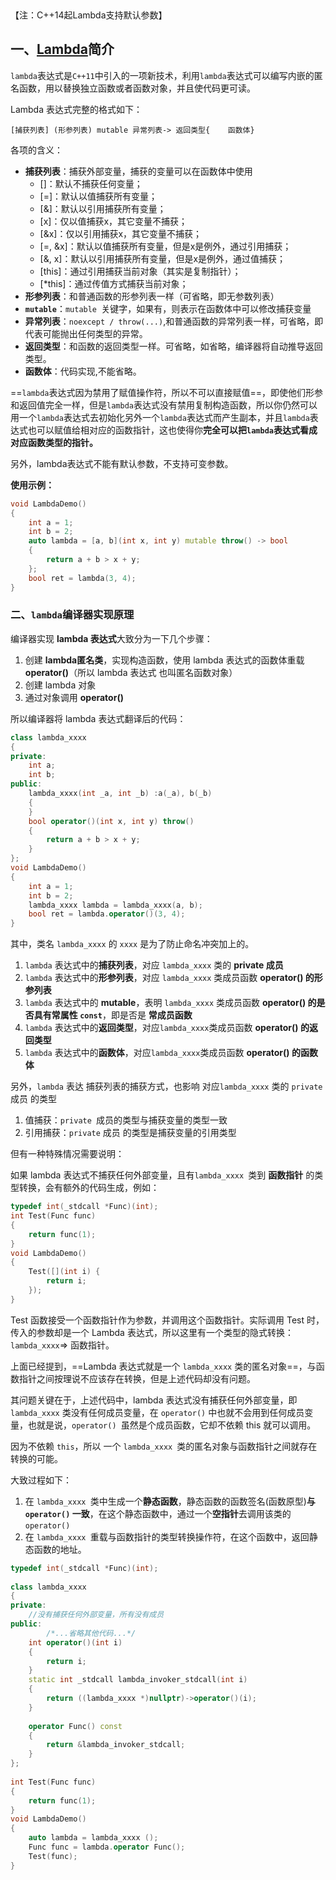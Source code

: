 ​	 

【注：C++14起Lambda支持默认参数】

一、[Lambda](https://so.csdn.net/so/search?q=Lambda&spm=1001.2101.3001.7020)简介
----------------------------------------------------------------------------

`lambda`表达式是`C++11`中引入的一项新技术，利用`lambda`表达式可以编写内嵌的匿名函数，用以替换独立函数或者函数对象，并且使代码更可读。

Lambda 表达式完整的格式如下：

    [捕获列表] (形参列表) mutable 异常列表-> 返回类型{    函数体}

各项的含义：

*   **捕获列表**：捕获外部变量，捕获的变量可以在函数体中使用
    *   \[\]：默认不捕获任何变量；
    *   \[=\]：默认以值捕获所有变量；
    *   \[&\]：默认以引用捕获所有变量；
    *   \[x\]：仅以值捕获x，其它变量不捕获；
    *   \[&x\]：仅以引用捕获x，其它变量不捕获；
    *   \[=, &x\]：默认以值捕获所有变量，但是x是例外，通过引用捕获；
    *   \[&, x\]：默认以引用捕获所有变量，但是x是例外，通过值捕获；
    *   \[this\]：通过引用捕获当前对象（其实是复制指针）；
    *   \[\*this\]：通过传值方式捕获当前对象；
*   **形参列表**：和普通函数的形参列表一样（可省略，即无参数列表）
*   **`mutable`**：`mutable `关键字，如果有，则表示在函数体中可以修改捕获变量
*   **异常列表**：`noexcept / throw(...)`,和普通函数的异常列表一样，可省略，即代表可能抛出任何类型的异常。
*   **返回类型**：和函数的返回类型一样。可省略，如省略，编译器将自动推导返回类型。
*   **函数体**：代码实现,不能省略。

==`lambda`表达式因为禁用了赋值操作符，所以不可以直接赋值==，即使他们形参和返回值完全一样，但是`lambda`表达式没有禁用复制构造函数，所以你仍然可以用一个`lambda`表达式去初始化另外一个`lambda`表达式而产生副本，并且`lambda`表达式也可以赋值给相对应的函数指针，这也使得你**完全可以把`lambda`表达式看成对应函数类型的指针。**

另外，lambda表达式不能有默认参数，不支持可变参数。

**使用示例：**

```C++
void LambdaDemo()
{
    int a = 1;
    int b = 2;
    auto lambda = [a, b](int x, int y) mutable throw() -> bool
    {
        return a + b > x + y;
    };
    bool ret = lambda(3, 4);
}
```

### 二、`lambda`编译器实现原理

编译器实现 **lambda 表达式**大致分为一下几个步骤：

1.  创建 **lambda匿名类**，实现构造函数，使用 lambda 表达式的函数体重载 **operator()**（所以 lambda 表达式 也叫匿名函数对象）
2.  创建 lambda 对象
3.  通过对象调用 **operator()**

所以编译器将 lambda 表达式翻译后的代码：

```C++
class lambda_xxxx
{
private:
    int a;
    int b;
public:
    lambda_xxxx(int _a, int _b) :a(_a), b(_b)
    {
    }
    bool operator()(int x, int y) throw()
    {
        return a + b > x + y;
    }
};
void LambdaDemo()
{
    int a = 1;
    int b = 2;
    lambda_xxxx lambda = lambda_xxxx(a, b);
    bool ret = lambda.operator()(3, 4);
}
```

其中，类名 `lambda_xxxx` 的 `xxxx` 是为了防止命名冲突加上的。

1.  `lambda` 表达式中的**捕获列表**，对应 `lambda_xxxx` 类的 **private 成员**
2.  `lambda`  表达式中的**形参列表**，对应 `lambda_xxxx` 类成员函数 **operator() 的形参列表**
3.  `lambda`  表达式中的 **mutable**，表明 `lambda_xxxx` 类成员函数 **operator() 的是否具有常属性 `const`**，即是否是 **常成员函数**
4.  `lambda`  表达式中的**返回类型**，对应`lambda_xxxx`类成员函数 **operator() 的返回类型**
5.  `lambda`  表达式中的**函数体**，对应`lambda_xxxx`类成员函数 **operator() 的函数体**

另外，`lambda` 表达 捕获列表的捕获方式，也影响 对应`lambda_xxxx` 类的 `private` 成员 的类型

1.  值捕获：`private `成员的类型与捕获变量的类型一致
2.  引用捕获：`private` 成员 的类型是捕获变量的引用类型

但有一种特殊情况需要说明：

如果 lambda 表达式不捕获任何外部变量，且有`lambda_xxxx `类到 **函数指针** 的类型转换，会有额外的代码生成，例如：

```C++
typedef int(_stdcall *Func)(int);
int Test(Func func)
{
	return func(1);
}
void LambdaDemo()
{
	Test([](int i) {
		return i;
	});
}
```

Test 函数接受一个函数指针作为参数，并调用这个函数指针。实际调用 Test 时，传入的参数却是一个 Lambda 表达式，所以这里有一个类型的隐式转换：`lambda_xxxx`=> 函数指针。

上面已经提到，==Lambda 表达式就是一个 `lambda_xxxx` 类的匿名对象==，与函数指针之间按理说不应该存在转换，但是上述代码却没有问题。

其问题关键在于，上述代码中，lambda 表达式没有捕获任何外部变量，即 `lambda_xxxx` 类没有任何成员变量，在 `operator()` 中也就不会用到任何成员变量，也就是说，`operator() `虽然是个成员函数，它却不依赖 this 就可以调用。

因为不依赖 `this`，所以 一个 `lambda_xxxx `类的匿名对象与函数指针之间就存在转换的可能。

大致过程如下：

1.  在 `lambda_xxxx `类中生成一个**静态函数**，静态函数的函数签名(函数原型)**与 `operator()` 一致**，在这个静态函数中，通过一个**空指针**去调用该类的 `operator()`
2.  在 `lambda_xxxx `重载与函数指针的类型转换操作符，在这个函数中，返回静态函数的地址。

```C++
typedef int(_stdcall *Func)(int);
 
class lambda_xxxx 
{
private:
	//没有捕获任何外部变量，所有没有成员
public:
        /*...省略其他代码...*/
	int operator()(int i)
	{
		return i;
	}
	static int _stdcall lambda_invoker_stdcall(int i)
	{
		return ((lambda_xxxx *)nullptr)->operator()(i);
	}
 
	operator Func() const
	{
		return &lambda_invoker_stdcall;
	}
};
 
int Test(Func func)
{
	return func(1);
}
void LambdaDemo()
{
	auto lambda = lambda_xxxx ();
	Func func = lambda.operator Func();
	Test(func);
}
```

